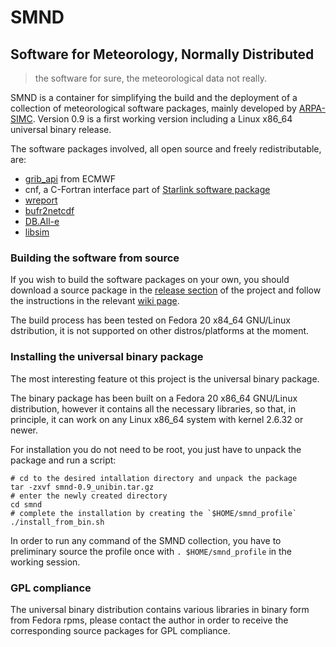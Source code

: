 # SMND

## Software for Meteorology, Normally Distributed ##
> the software for sure, the meteorological data not really.

SMND is a container for simplifying the build and the deployment of a
collection of meteorological software packages, mainly developed by
[ARPA-SIMC](http://www.arpa.emr.it/sim). Version 0.9 is a first
working version including a Linux x86_64 universal binary release.

The software packages involved, all open source and freely redistributable, are:

 - [grib_api](https://software.ecmwf.int/wiki/display/GRIB/Home) from
   ECMWF
 - cnf, a C-Fortran interface part of [Starlink software
   package](http://star-www.rl.ac.uk/docs/sun209.htx/sun209.html)
 - [wreport](https://github.com/ARPA-SIMC/wreport)
 - [bufr2netcdf](https://github.com/ARPA-SIMC/bufr2netcdf)
 - [DB.All-e](https://github.com/ARPA-SIMC/wreport)
 - [libsim](https://github.com/ARPA-SIMC/libsim/archive/v6.1.0-1506.tar.gz)


### Building the software from source ###

If you wish to build the software packages on your own, you should
download a source package in the [release
section](https://github.com/dcesari/smnd/releases) of the project and
follow the instructions in the relevant [wiki
page](https://github.com/dcesari/smnd/wiki/BuildDoc).

The build process has been tested on Fedora 20 x84_64 GNU/Linux
dstribution, it is not supported on other distros/platforms at the
moment.

### Installing the universal binary package ###

The most interesting feature ot this project is the universal binary
package.

The binary package has been built on a Fedora 20 x86_64 GNU/Linux
distribution, however it contains all the necessary libraries, so
that, in principle, it can work on any Linux x86_64 system with kernel
2.6.32 or newer.

For installation you do not need to be root, you just have to unpack
the package and run a script:

```
# cd to the desired intallation directory and unpack the package
tar -zxvf smnd-0.9_unibin.tar.gz
# enter the newly created directory
cd smnd
# complete the installation by creating the `$HOME/smnd_profile`
./install_from_bin.sh
```

In order to run any command of the SMND collection, you have to
preliminary source the profile once with `. $HOME/smnd_profile` in the
working session.

### GPL compliance ###

The universal binary distribution contains various libraries in binary
form from Fedora rpms, please contact the author in order to receive
the corresponding source packages for GPL compliance.
